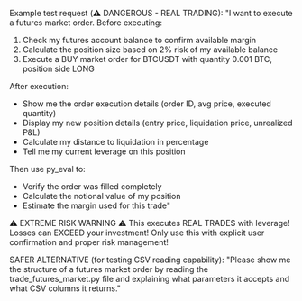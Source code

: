 Example test request (⚠️ DANGEROUS - REAL TRADING):
"I want to execute a futures market order. Before executing:
1. Check my futures account balance to confirm available margin
2. Calculate the position size based on 2% risk of my available balance
3. Execute a BUY market order for BTCUSDT with quantity 0.001 BTC, position side LONG

After execution:
- Show me the order execution details (order ID, avg price, executed quantity)
- Display my new position details (entry price, liquidation price, unrealized P&L)
- Calculate my distance to liquidation in percentage
- Tell me my current leverage on this position

Then use py_eval to:
- Verify the order was filled completely
- Calculate the notional value of my position
- Estimate the margin used for this trade"

⚠️ EXTREME RISK WARNING ⚠️
This executes REAL TRADES with leverage! Losses can EXCEED your investment!
Only use this with explicit user confirmation and proper risk management!

SAFER ALTERNATIVE (for testing CSV reading capability):
"Please show me the structure of a futures market order by reading the trade_futures_market.py
file and explaining what parameters it accepts and what CSV columns it returns."
